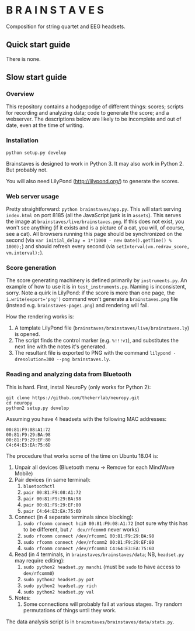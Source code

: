 # B R A I N S T A V E S

Composition for string quartet and EEG headsets.

## Quick start guide

There is none.

## Slow start guide

### Overview

This repository contains a hodgepodge of different things: scores; scripts for recording and analyzing data; code to generate the score; and a webserver. The descriptions below are likely to be incomplete and out of date, even at the time of writing.

### Installation

`python setup.py develop`

Brainstaves is designed to work in Python 3. It may also work in Python 2. But probably not.

You will also need LilyPond (http://lilypond.org/) to generate the scores.

### Web server usage

Pretty straightforward: `python brainstaves/app.py`. This will start serving `index.html` on port 8185 (all the JavaScript junk is in `assets`). This serves the image at `brainstaves/live/brainstaves.png`. If this does not exist, you won't see anything (if it exists and is a picture of a cat, you will, of course, see a cat). All browsers running this page should be synchronized on the second (via `var initial_delay = 1*(1000 - new Date().getTime() % 1000);`) and should refresh every second (via `setInterval(vm.redraw_score, vm.interval);`).

### Score generation

The score generating machinery is defined primarily by `instruments.py`. An example of how to use it is in `test_instruments.py`. Naming is inconsistent, sorry. Note a quirk in LilyPond: if the score is more than one page, the `i.write(export='png')` command won't generate a `brainstaves.png` file (instead e.g. `brainstaves-page1.png`) and rendering will fail.

How the rendering works is:
1. A template LilyPond file (`brainstaves/brainstaves/live/brainstaves.ly`) is opened.
2. The script finds the control marker (e.g. `%!!!v1`), and substitutes the next line with the notes it's generated.
3. The resultant file is exported to PNG with the command `lilypond -dresolution=300 --png brainstaves.ly`.

### Reading and analyzing data from Bluetooth

This is hard. First, install NeuroPy (only works for Python 2):

```
git clone https://github.com/thekerrlab/neuropy.git
cd neuropy
python2 setup.py develop
```

Assuming you have 4 headsets with the following MAC addresses:

```
00:81:F9:08:A1:72
00:81:F9:29:BA:98
00:81:F9:29:EF:80
C4:64:E3:EA:75:6D
```

The procedure that works some of the time on Ubuntu 18.04 is:

1. Unpair all devices (Bluetooth menu -> Remove for each MindWave Mobile)
2. Pair devices (in same terminal):
    1. `bluetoothctl`
    2. `pair 00:81:F9:08:A1:72`
    3. `pair 00:81:F9:29:BA:98`
    4. `pair 00:81:F9:29:EF:80`
    5. `pair C4:64:E3:EA:75:6D`
3. Connect (in 4 separate terminals since blocking):
    1. `sudo rfcomm connect hci0 00:81:F9:08:A1:72` (not sure why this has to be different, but `/  dev/rfcomm0` never works)
    2. `sudo rfcomm connect /dev/rfcomm1 00:81:F9:29:BA:98`
    3. `sudo rfcomm connect /dev/rfcomm2 00:81:F9:29:EF:80`
    4. `sudo rfcomm connect /dev/rfcomm3 C4:64:E3:EA:75:6D`
4. Read (in 4 terminals, in `brainstaves/brainstaves/data`; NB, `headset.py` may require editing):
    1. `sudo python2 headset.py mandhi` (must be `sudo` to have access to `dev/rfcomm0`)
    2. `sudo python2 headset.py pat`
    3. `sudo python2 headset.py rich`
    4. `sudo python2 headset.py val`
5. Notes:
    1. Some connections will probably fail at various stages. Try random permutations of things until they work.

The data analysis script is in `brainstaves/brainstaves/data/stats.py`.